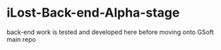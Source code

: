 # iLost-Back-end-Alpha-stage
back-end work is tested and developed here before moving onto GSoft main repo
